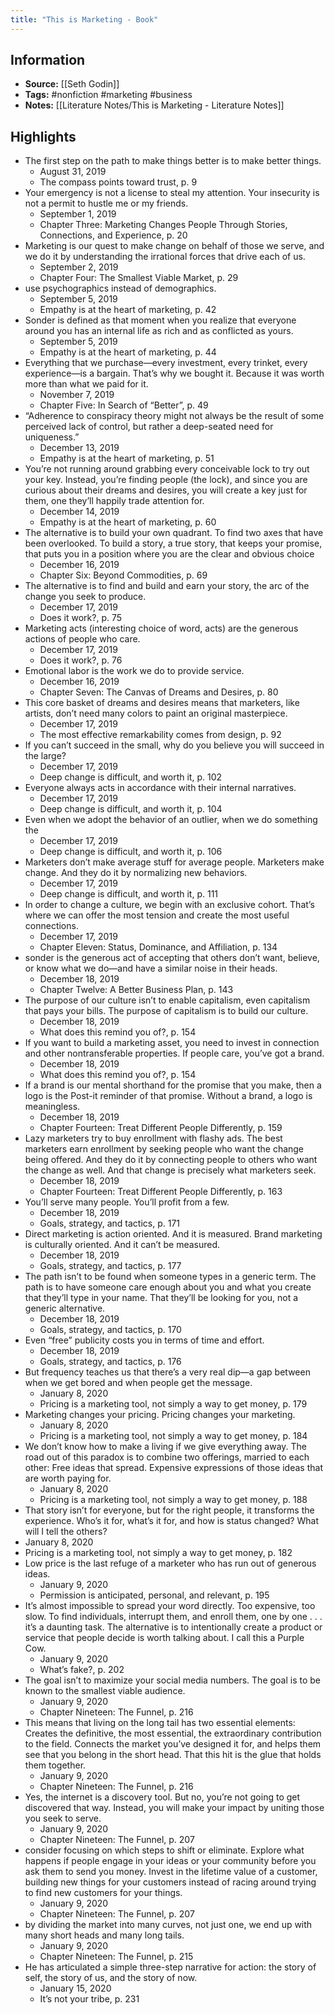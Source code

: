 ```yaml
---
title: "This is Marketing - Book"
---
```

## Information
- **Source:** [[Seth Godin]]
- **Tags:** #nonfiction #marketing #business
- **Notes:** [[Literature Notes/This is Marketing - Literature Notes]]

## Highlights
- The first step on the path to make things better is to make better things.
	- August 31, 2019
	- The compass points toward trust, p. 9
- Your emergency is not a license to steal my attention. Your insecurity is not a permit to hustle me or my friends.
	- September 1, 2019
	- Chapter Three: Marketing Changes People Through Stories, Connections, and Experience, p. 20
- Marketing is our quest to make change on behalf of those we serve, and we do it by understanding the irrational forces that drive each of us.
	- September 2, 2019
	- Chapter Four: The Smallest Viable Market, p. 29
- use psychographics instead of demographics.
	- September 5, 2019
	- Empathy is at the heart of marketing, p. 42
- Sonder is defined as that moment when you realize that everyone around you has an internal life as rich and as conflicted as yours.
	- September 5, 2019
	- Empathy is at the heart of marketing, p. 44
- Everything that we purchase—every investment, every trinket, every experience—is a bargain. That’s why we bought it. Because it was worth more than what we paid for it.
	- November 7, 2019
	- Chapter Five: In Search of “Better”, p. 49
- “Adherence to conspiracy theory might not always be the result of some perceived lack of control, but rather a deep-seated need for uniqueness.”
	- December 13, 2019
	- Empathy is at the heart of marketing, p. 51
- You’re not running around grabbing every conceivable lock to try out your key. Instead, you’re finding people (the lock), and since you are curious about their dreams and desires, you will create a key just for them, one they’ll happily trade attention for.
	- December 14, 2019
	- Empathy is at the heart of marketing, p. 60
- The alternative is to build your own quadrant. To find two axes that have been overlooked. To build a story, a true story, that keeps your promise, that puts you in a position where you are the clear and obvious choice
	- December 16, 2019
	- Chapter Six: Beyond Commodities, p. 69
- The alternative is to find and build and earn your story, the arc of the change you seek to produce.
	- December 17, 2019
	- Does it work?, p. 75
- Marketing acts (interesting choice of word, acts) are the generous actions of people who care.
	- December 17, 2019
	- Does it work?, p. 76
- Emotional labor is the work we do to provide service.
	- December 16, 2019
	- Chapter Seven: The Canvas of Dreams and Desires, p. 80
- This core basket of dreams and desires means that marketers, like artists, don’t need many colors to paint an original masterpiece.
	- December 17, 2019
	- The most effective remarkability comes from design, p. 92
- If you can’t succeed in the small, why do you believe you will succeed in the large?
	- December 17, 2019
	- Deep change is difficult, and worth it, p. 102
- Everyone always acts in accordance with their internal narratives.
	- December 17, 2019
	- Deep change is difficult, and worth it, p. 104
- Even when we adopt the behavior of an outlier, when we do something the
	- December 17, 2019
	- Deep change is difficult, and worth it, p. 106
- Marketers don’t make average stuff for average people. Marketers make change. And they do it by normalizing new behaviors.
	- December 17, 2019
	- Deep change is difficult, and worth it, p. 111
- In order to change a culture, we begin with an exclusive cohort. That’s where we can offer the most tension and create the most useful connections.
	- December 17, 2019
	- Chapter Eleven: Status, Dominance, and Affiliation, p. 134
- sonder is the generous act of accepting that others don’t want, believe, or know what we do—and have a similar noise in their heads.
	- December 18, 2019
	- Chapter Twelve: A Better Business Plan, p. 143
- The purpose of our culture isn’t to enable capitalism, even capitalism that pays your bills. The purpose of capitalism is to build our culture.
	- December 18, 2019
	- What does this remind you of?, p. 154
- If you want to build a marketing asset, you need to invest in connection and other nontransferable properties. If people care, you’ve got a brand.
	- December 18, 2019
	- What does this remind you of?, p. 154
- If a brand is our mental shorthand for the promise that you make, then a logo is the Post-it reminder of that promise. Without a brand, a logo is meaningless.
	- December 18, 2019
	- Chapter Fourteen: Treat Different People Differently, p. 159
- Lazy marketers try to buy enrollment with flashy ads. The best marketers earn enrollment by seeking people who want the change being offered. And they do it by connecting people to others who want the change as well. And that change is precisely what marketers seek.
	-  December 18, 2019
	-  Chapter Fourteen: Treat Different People Differently, p. 163
- You’ll serve many people. You’ll profit from a few.
	- December 18, 2019
	- Goals, strategy, and tactics, p. 171
- Direct marketing is action oriented. And it is measured. Brand marketing is culturally oriented. And it can’t be measured.
	- December 18, 2019
	- Goals, strategy, and tactics, p. 177
- The path isn’t to be found when someone types in a generic term. The path is to have someone care enough about you and what you create that they’ll type in your name. That they’ll be looking for you, not a generic alternative.
	- December 18, 2019
	- Goals, strategy, and tactics, p. 170
- Even “free” publicity costs you in terms of time and effort.
	- December 18, 2019
	- Goals, strategy, and tactics, p. 176
- But frequency teaches us that there’s a very real dip—a gap between when we get bored and when people get the message.
	- January 8, 2020
	- Pricing is a marketing tool, not simply a way to get money, p. 179
- Marketing changes your pricing. Pricing changes your marketing.
	- January 8, 2020
	- Pricing is a marketing tool, not simply a way to get money, p. 184
- We don’t know how to make a living if we give everything away. The road out of this paradox is to combine two offerings, married to each other: Free ideas that spread. Expensive expressions of those ideas that are worth paying for.
	- January 8, 2020
	- Pricing is a marketing tool, not simply a way to get money, p. 188
- That story isn’t for everyone, but for the right people, it transforms the experience. Who’s it for, what’s it for, and how is status changed? What will I tell the others?
- January 8, 2020
- Pricing is a marketing tool, not simply a way to get money, p. 182
- Low price is the last refuge of a marketer who has run out of generous ideas.
	- January 9, 2020
	- Permission is anticipated, personal, and relevant, p. 195
- It’s almost impossible to spread your word directly. Too expensive, too slow. To find individuals, interrupt them, and enroll them, one by one . . . it’s a daunting task. The alternative is to intentionally create a product or service that people decide is worth talking about. I call this a Purple Cow.
	- January 9, 2020
	- What’s fake?, p. 202
- The goal isn’t to maximize your social media numbers. The goal is to be known to the smallest viable audience.
	- January 9, 2020
	- Chapter Nineteen: The Funnel, p. 216
- This means that living on the long tail has two essential elements: Creates the definitive, the most essential, the extraordinary contribution to the field. Connects the market you’ve designed it for, and helps them see that you belong in the short head. That this hit is the glue that holds them together.
	- January 9, 2020
	- Chapter Nineteen: The Funnel, p. 216
- Yes, the internet is a discovery tool. But no, you’re not going to get discovered that way. Instead, you will make your impact by uniting those you seek to serve.
	- January 9, 2020
	- Chapter Nineteen: The Funnel, p. 207
- consider focusing on which steps to shift or eliminate. Explore what happens if people engage in your ideas or your community before you ask them to send you money. Invest in the lifetime value of a customer, building new things for your customers instead of racing around trying to find new customers for your things.
	- January 9, 2020
	- Chapter Nineteen: The Funnel, p. 207
- by dividing the market into many curves, not just one, we end up with many short heads and many long tails.
	- January 9, 2020
	- Chapter Nineteen: The Funnel, p. 215
- He has articulated a simple three-step narrative for action: the story of self, the story of us, and the story of now.
	- January 15, 2020
	- It’s not your tribe, p. 231

